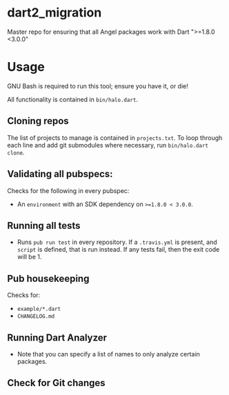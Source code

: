 # dart2_migration
Master repo for ensuring that all Angel packages work with Dart ">=1.8.0 &lt;3.0.0"

# Usage
GNU Bash is required to run this tool; ensure you have it, or die!

All functionality is contained in `bin/halo.dart`.

## Cloning repos
The list of projects to manage is contained in `projects.txt`.
To loop through each line and add git submodules where necessary, run `bin/halo.dart clone`.

## Validating all pubspecs:
Checks for the following in every pubspec:
* An `environment` with an SDK dependency on `>=1.8.0 < 3.0.0`.

## Running all tests
* Runs `pub run test` in every repository. If a `.travis.yml` is present, and `script` is defined, that is run instead.
If any tests fail, then the exit code will be 1.

## Pub housekeeping
Checks for:
* `example/*.dart`
* `CHANGELOG.md`

## Running Dart Analyzer
* Note that you can specify a list of names to only analyze certain packages.

## Check for Git changes
